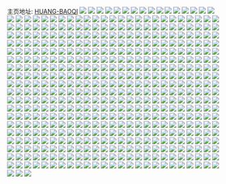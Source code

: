 主页地址: [HUANG-BAOQI](https://weibo.com/u/2733011783) 
![](https://wx4.sinaimg.cn/mw2000/a2e67347gy1gpioyc0hu3j22c0340hdt.jpg) 
![](https://wx4.sinaimg.cn/mw2000/a2e67347gy1gpioy1nz3fj21o0280qv5.jpg) 
![](https://wx4.sinaimg.cn/mw2000/a2e67347gy1gpioxloibnj23402c07wj.jpg) 
![](https://wx4.sinaimg.cn/mw2000/a2e67347gy1gpiow9l533j22c0340kjm.jpg) 
![](https://wx4.sinaimg.cn/mw2000/a2e67347gy1gpiovslev0j22c03404qq.jpg) 
![](https://wx4.sinaimg.cn/mw2000/a2e67347gy1gpioyqj1ggj21yd2lxx6p.jpg) 
![](https://wx4.sinaimg.cn/mw2000/a2e67347gy1gpiowshs6uj22c0340u0x.jpg) 
![](https://wx4.sinaimg.cn/mw2000/a2e67347gy1gpiozsdjsrj222o33ze82.jpg) 
![](https://wx4.sinaimg.cn/mw2000/a2e67347gy1gpiozbo0azj22c0340kjm.jpg) 
![](https://wx4.sinaimg.cn/mw2000/a2e67347ly1gp5uspfc2rj22c02c0e82.jpg) 
![](https://wx4.sinaimg.cn/mw2000/a2e67347ly1gp5usat3h7j22c02371em.jpg) 
![](https://wx4.sinaimg.cn/mw2000/a2e67347ly1gp5usvd86ej22c02c0kjg.jpg) 
![](https://wx4.sinaimg.cn/mw2000/a2e67347gy1gorv74mq01j21o0280e83.jpg) 
![](https://wx4.sinaimg.cn/mw2000/a2e67347gy1gorv84tj25j21l52477wj.jpg) 
![](https://wx4.sinaimg.cn/mw2000/a2e67347gy1gorv8dinetj21o0280u0z.jpg) 
![](https://wx4.sinaimg.cn/mw2000/a2e67347gy1gorv8kv8ylj21o0280qv6.jpg) 
![](https://wx4.sinaimg.cn/mw2000/a2e67347gy1gorv8usbihj21o0280qv7.jpg) 
![](https://wx4.sinaimg.cn/mw2000/a2e67347gy1gorv6kz5vkj21o027uqv6.jpg) 
![](https://wx4.sinaimg.cn/mw2000/a2e67347gy1gorv9648osj21o0280u0z.jpg) 
![](https://wx4.sinaimg.cn/mw2000/a2e67347gy1gorv82q5bnj21o0280npf.jpg) 
![](https://wx4.sinaimg.cn/mw2000/a2e67347gy1gorv9exj9kj21o0280u0y.jpg) 
![](https://wx4.sinaimg.cn/mw2000/a2e67347ly1goqo0elftrj21o0280x6p.jpg) 
![](https://wx4.sinaimg.cn/mw2000/a2e67347ly1goqo041rozj21o0280npd.jpg) 
![](https://wx4.sinaimg.cn/mw2000/a2e67347ly1goqo00ke6bj21mm1mmkjl.jpg) 
![](https://wx4.sinaimg.cn/mw2000/a2e67347ly1goqo0kbczbj21o0280qv5.jpg) 
![](https://wx4.sinaimg.cn/mw2000/a2e67347ly1goqo0z0kcnj21o0280x6p.jpg) 
![](https://wx4.sinaimg.cn/mw2000/a2e67347ly1goqo0rexx9j21o0280npd.jpg) 
![](https://wx4.sinaimg.cn/mw2000/a2e67347ly1goqo154bzaj21o0280kjl.jpg) 
![](https://wx4.sinaimg.cn/mw2000/a2e67347ly1goqnzwidiaj21o0280qv5.jpg) 
![](https://wx4.sinaimg.cn/mw2000/a2e67347ly1goqo0amwxbj21o0280x6p.jpg) 
![](https://wx4.sinaimg.cn/mw2000/a2e67347ly1goiihlmdb1j21o0280qv6.jpg) 
![](https://wx4.sinaimg.cn/mw2000/a2e67347ly1goiihczf8kj20rs37rnpd.jpg) 
![](https://wx4.sinaimg.cn/mw2000/a2e67347ly1goiihdvsw4j20wi1lt4qp.jpg) 
![](https://wx4.sinaimg.cn/mw2000/a2e67347ly1goiihiyg4pj212y12ytyj.jpg) 
![](https://wx4.sinaimg.cn/mw2000/a2e67347ly1goiihh3i4gj21051i61kx.jpg) 
![](https://wx4.sinaimg.cn/mw2000/a2e67347ly1goiihib8ubj20yt1aeb1b.jpg) 
![](https://wx4.sinaimg.cn/mw2000/a2e67347ly1goiihjjdxfj20rs1o7hal.jpg) 
![](https://wx4.sinaimg.cn/mw2000/a2e67347ly1goiihfxmmpj21o0280u0y.jpg) 
![](https://wx4.sinaimg.cn/mw2000/a2e67347ly1goiii29zauj222o33ze84.jpg) 
![](https://wx4.sinaimg.cn/mw2000/a2e67347ly1gohb2n8silj23401qze82.jpg) 
![](https://wx4.sinaimg.cn/mw2000/a2e67347ly1gohb3boauzj22c0340hdt.jpg) 
![](https://wx4.sinaimg.cn/mw2000/a2e67347ly1gohb33sp7jj22c03401kz.jpg) 
![](https://wx4.sinaimg.cn/mw2000/a2e67347ly1gohb3fp0bej22c0340qv6.jpg) 
![](https://wx4.sinaimg.cn/mw2000/a2e67347ly1gohb3jt1csj22c03404qr.jpg) 
![](https://wx4.sinaimg.cn/mw2000/a2e67347ly1gohb396tzzj222o33zqv7.jpg) 
![](https://wx4.sinaimg.cn/mw2000/a2e67347ly1gohb2ywh97j22c0340u0z.jpg) 
![](https://wx4.sinaimg.cn/mw2000/a2e67347ly1gohb2srj74j22c0340e82.jpg) 
![](https://wx4.sinaimg.cn/mw2000/a2e67347ly1gohb2pu6msj222o33zx6p.jpg) 
![](https://wx4.sinaimg.cn/mw2000/a2e67347ly1gof2bpyu84j21o01o07wi.jpg) 
![](https://wx4.sinaimg.cn/mw2000/a2e67347ly1gof2bj584ij22c0340u0z.jpg) 
![](https://wx4.sinaimg.cn/mw2000/a2e67347ly1gof2bmhen8j21o01o04qq.jpg) 
![](https://wx4.sinaimg.cn/mw2000/a2e67347ly1gof2axsqu5j22c03407wj.jpg) 
![](https://wx4.sinaimg.cn/mw2000/a2e67347ly1gof2bttfumj22c0340qv6.jpg) 
![](https://wx4.sinaimg.cn/mw2000/a2e67347ly1gof2b4wrwtj22c03404qs.jpg) 
![](https://wx4.sinaimg.cn/mw2000/a2e67347ly1gof2baw6z0j22c0340kjo.jpg) 
![](https://wx4.sinaimg.cn/mw2000/a2e67347ly1gof2bdjqadj22c02c0hdt.jpg) 
![](https://wx4.sinaimg.cn/mw2000/a2e67347ly1gof2atmygej20jg0jhdgv.jpg) 
![](https://wx4.sinaimg.cn/mw2000/a2e67347ly1godxg3eu5kj22c0340b2b.jpg) 
![](https://wx4.sinaimg.cn/mw2000/a2e67347ly1godxg522wij225c2z0e82.jpg) 
![](https://wx4.sinaimg.cn/mw2000/a2e67347ly1godxg6pt8sj222o33zhdw.jpg) 
![](https://wx4.sinaimg.cn/mw2000/a2e67347ly1godxg8t77qj221131j1kz.jpg) 
![](https://wx4.sinaimg.cn/mw2000/a2e67347ly1godxgakg7nj22c02c0000.jpg) 
![](https://wx4.sinaimg.cn/mw2000/a2e67347ly1godxgcivy7j21ls2enb2a.jpg) 
![](https://wx4.sinaimg.cn/mw2000/a2e67347ly1godxg1wdfrj22c0341kjp.jpg) 
![](https://wx4.sinaimg.cn/mw2000/a2e67347ly1godxgeevzuj22c0340u0z.jpg) 
![](https://wx4.sinaimg.cn/mw2000/a2e67347ly1godxggd659j21o0280x6q.jpg) 
![](https://wx4.sinaimg.cn/mw2000/a2e67347ly1gocvitemwsj21o0280u0x.jpg) 
![](https://wx4.sinaimg.cn/mw2000/a2e67347ly1gocvim771ij21o0280npd.jpg) 
![](https://wx4.sinaimg.cn/mw2000/a2e67347ly1gocvirx4d3j21o0280npe.jpg) 
![](https://wx4.sinaimg.cn/mw2000/a2e67347ly1gocviuxndqj21in29ykjl.jpg) 
![](https://wx4.sinaimg.cn/mw2000/a2e67347ly1gocviwc336j21o0280u0x.jpg) 
![](https://wx4.sinaimg.cn/mw2000/a2e67347ly1gocvipk1jdj22c0340x6r.jpg) 
![](https://wx4.sinaimg.cn/mw2000/a2e67347ly1gocviil6m5j21o01o0hdt.jpg) 
![](https://wx4.sinaimg.cn/mw2000/a2e67347ly1gocviklrcaj21o02804qq.jpg) 
![](https://wx4.sinaimg.cn/mw2000/a2e67347ly1gocvizm277j21mk262kjm.jpg) 
![](https://wx4.sinaimg.cn/mw2000/a2e67347ly1go8vdfuh3vj21im20t1ky.jpg) 
![](https://wx4.sinaimg.cn/mw2000/a2e67347ly1go8vdluk77j20rs2bcb29.jpg) 
![](https://wx4.sinaimg.cn/mw2000/a2e67347ly1go8vdmxbxyj20rs2bcb29.jpg) 
![](https://wx4.sinaimg.cn/mw2000/a2e67347ly1go8vdh9ta9j20rr29i4qp.jpg) 
![](https://wx4.sinaimg.cn/mw2000/a2e67347ly1go8vdr8lo1j22c03404qs.jpg) 
![](https://wx4.sinaimg.cn/mw2000/a2e67347ly1go8vdknzyrj20rs2bchdt.jpg) 
![](https://wx4.sinaimg.cn/mw2000/a2e67347ly1go8vdona6wj20rs2bcqv5.jpg) 
![](https://wx4.sinaimg.cn/mw2000/a2e67347ly1go8vdeegfcj20rs1vk7vv.jpg) 
![](https://wx4.sinaimg.cn/mw2000/a2e67347ly1go8vdiosiij21jv22h7wi.jpg) 
![](https://wx4.sinaimg.cn/mw2000/a2e67347ly1gngeoh7biuj22c0340u0x.jpg) 
![](https://wx4.sinaimg.cn/mw2000/a2e67347ly1gngeoow6jmj21o02801ky.jpg) 
![](https://wx4.sinaimg.cn/mw2000/a2e67347ly1gngeoed4f6j222o33z1l0.jpg) 
![](https://wx4.sinaimg.cn/mw2000/a2e67347ly1gngeofwbzwj21o0280e82.jpg) 
![](https://wx4.sinaimg.cn/mw2000/a2e67347ly1gngeok71r3j22801hcau9.jpg) 
![](https://wx4.sinaimg.cn/mw2000/a2e67347ly1gngeorcfv4j21o02807wi.jpg) 
![](https://wx4.sinaimg.cn/mw2000/a2e67347ly1gngeosy7rrj21hc27zkjm.jpg) 
![](https://wx4.sinaimg.cn/mw2000/a2e67347ly1gngeolaxhxj21o0280npd.jpg) 
![](https://wx4.sinaimg.cn/mw2000/a2e67347ly1gngeonreojj22801hch8z.jpg) 
![](https://wx4.sinaimg.cn/mw2000/a2e67347ly1gnbxq7hfs1j222o22ou0x.jpg) 
![](https://wx4.sinaimg.cn/mw2000/a2e67347ly1gnbxq8m5cuj20u00u0134.jpg) 
![](https://wx4.sinaimg.cn/mw2000/a2e67347ly1gnbxq2flv1j20u00u0dsm.jpg) 
![](https://wx4.sinaimg.cn/mw2000/a2e67347ly1gnbxq9nedkj20u00u0thn.jpg) 
![](https://wx4.sinaimg.cn/mw2000/a2e67347ly1gnbxqamzlmj20u00u0qbn.jpg) 
![](https://wx4.sinaimg.cn/mw2000/a2e67347ly1gnbxs417eoj22c02c0kjn.jpg) 
![](https://wx4.sinaimg.cn/mw2000/a2e67347ly1gnbxqjwaxdj22c02c01ky.jpg) 
![](https://wx4.sinaimg.cn/mw2000/a2e67347ly1gnbxqqlmk7j22c02c0e83.jpg) 
![](https://wx4.sinaimg.cn/mw2000/a2e67347ly1gnbxqxr9akj22c02c0qv6.jpg) 
![](https://wx4.sinaimg.cn/mw2000/a2e67347ly1gmuj7z0o7dj20qo13zdst.jpg) 
![](https://wx4.sinaimg.cn/mw2000/a2e67347ly1gmuj75f4g4j22801hckjm.jpg) 
![](https://wx4.sinaimg.cn/mw2000/a2e67347ly1gmuj996972j20u0140779.jpg) 
![](https://wx4.sinaimg.cn/mw2000/a2e67347ly1gmuj8ilmoyj222o33zkjm.jpg) 
![](https://wx4.sinaimg.cn/mw2000/a2e67347ly1gmukczvg1ij20u01927hw.jpg) 
![](https://wx4.sinaimg.cn/mw2000/a2e67347ly1gmuj7vmoubj22c0340kjm.jpg) 
![](https://wx4.sinaimg.cn/mw2000/a2e67347ly1gmuj8ean49j22c02c0npd.jpg) 
![](https://wx4.sinaimg.cn/mw2000/a2e67347ly1gmuj9hieqgj222o33z1ky.jpg) 
![](https://wx4.sinaimg.cn/mw2000/a2e67347ly1gmuj9urqz7j22c0340u0y.jpg) 
![](https://wx4.sinaimg.cn/mw2000/a2e67347ly1gmtkfe0oxyj20rq09xtaz.jpg) 
![](https://wx4.sinaimg.cn/mw2000/a2e67347ly1gmtkf8kb4jj20ru0nq44b.jpg) 
![](https://wx4.sinaimg.cn/mw2000/a2e67347ly1gmhm0kitvuj222e3401kz.jpg) 
![](https://wx4.sinaimg.cn/mw2000/a2e67347ly1gmhm0iewdmj20rs0v9wq5.jpg) 
![](https://wx4.sinaimg.cn/mw2000/a2e67347ly1gmhm0hma6rj22c0340qv5.jpg) 
![](https://wx4.sinaimg.cn/mw2000/a2e67347ly1gmhm0gewz6j222e340hdv.jpg) 
![](https://wx4.sinaimg.cn/mw2000/a2e67347ly1gmhm0nax7vj21wo2r7x6p.jpg) 
![](https://wx4.sinaimg.cn/mw2000/a2e67347ly1gmhm0lw37vj221131ku0y.jpg) 
![](https://wx4.sinaimg.cn/mw2000/a2e67347ly1gmhm0eej4cj234022okjm.jpg) 
![](https://wx4.sinaimg.cn/mw2000/a2e67347ly1gmhm0qsewyj22am326kjl.jpg) 
![](https://wx4.sinaimg.cn/mw2000/a2e67347ly1gmhm0op7w6j22c0340b2a.jpg) 
![](https://wx4.sinaimg.cn/mw2000/a2e67347ly1gmgmhncjncj23401r0qv7.jpg) 
![](https://wx4.sinaimg.cn/mw2000/a2e67347ly1gmgmhtajhej22c03401kx.jpg) 
![](https://wx4.sinaimg.cn/mw2000/a2e67347ly1gmgmi5zp21j22c0340qv5.jpg) 
![](https://wx4.sinaimg.cn/mw2000/a2e67347ly1gmgmiuz35lj22c0340x6p.jpg) 
![](https://wx4.sinaimg.cn/mw2000/a2e67347ly1gmgmh7j32rj21w32ocnpe.jpg) 
![](https://wx4.sinaimg.cn/mw2000/a2e67347ly1gmgmj6i59aj22ps1j64qp.jpg) 
![](https://wx4.sinaimg.cn/mw2000/a2e67347ly1gmgmgtixugj234022e4qr.jpg) 
![](https://wx4.sinaimg.cn/mw2000/a2e67347ly1gmgmiii0urj22c0340qv5.jpg) 
![](https://wx4.sinaimg.cn/mw2000/a2e67347ly1gmgmjxoysxj222o33zu0z.jpg) 
![](https://wx4.sinaimg.cn/mw2000/a2e67347ly1gm89v2if53j21fw25sqv6.jpg) 
![](https://wx4.sinaimg.cn/mw2000/a2e67347ly1gm89v7i4guj21mc25su0x.jpg) 
![](https://wx4.sinaimg.cn/mw2000/a2e67347ly1gm89vcee1xj21mc25su0x.jpg) 
![](https://wx4.sinaimg.cn/mw2000/a2e67347ly1gm89vo8h9bj21mc25shdu.jpg) 
![](https://wx4.sinaimg.cn/mw2000/a2e67347ly1gm89vrix8gj21mc25s7wh.jpg) 
![](https://wx4.sinaimg.cn/mw2000/a2e67347ly1gm89vwog17j21fw25shdt.jpg) 
![](https://wx4.sinaimg.cn/mw2000/a2e67347ly1gm89w3surdj21mc25s1ky.jpg) 
![](https://wx4.sinaimg.cn/mw2000/a2e67347ly1gm89uvq490j21o02454qq.jpg) 
![](https://wx4.sinaimg.cn/mw2000/a2e67347ly1gm89wd7xqtj20qo0qotck.jpg) 
![](https://wx4.sinaimg.cn/mw2000/a2e67347gy1gm40jwsimuj222l33ue81.jpg) 
![](https://wx4.sinaimg.cn/mw2000/a2e67347gy1gm40jroozxj20rs1awtjs.jpg) 
![](https://wx4.sinaimg.cn/mw2000/a2e67347gy1gm40jovde1j22bk33gnpd.jpg) 
![](https://wx4.sinaimg.cn/mw2000/a2e67347gy1gm40jsrncrj21xo2whhdt.jpg) 
![](https://wx4.sinaimg.cn/mw2000/a2e67347gy1gm40k5jh72j22c03407cq.jpg) 
![](https://wx4.sinaimg.cn/mw2000/a2e67347gy1gm40jtu11uj22772xlkjl.jpg) 
![](https://wx4.sinaimg.cn/mw2000/a2e67347gy1gm40jviuobj21o0281qv5.jpg) 
![](https://wx4.sinaimg.cn/mw2000/a2e67347gy1gm40jq8b70j20rs5sc7wi.jpg) 
![](https://wx4.sinaimg.cn/mw2000/a2e67347gy1gm40jr8qs4j21td1tdb29.jpg) 
![](https://wx4.sinaimg.cn/mw2000/a2e67347gy1gkw297twppj20ku11mgy0.jpg) 
![](https://wx4.sinaimg.cn/mw2000/a2e67347gy1gk904b0djlj21o0280e81.jpg) 
![](https://wx4.sinaimg.cn/mw2000/a2e67347gy1gk903zb60gj22c03401ky.jpg) 
![](https://wx4.sinaimg.cn/mw2000/a2e67347gy1gk904dlcy8j22801o0qv5.jpg) 
![](https://wx4.sinaimg.cn/mw2000/a2e67347gy1gk9041zfy3j21o0280x6p.jpg) 
![](https://wx4.sinaimg.cn/mw2000/a2e67347gy1gk903wj2a9j21jc0v6qpn.jpg) 
![](https://wx4.sinaimg.cn/mw2000/a2e67347gy1gk90455plrj21o02807wi.jpg) 
![](https://wx4.sinaimg.cn/mw2000/a2e67347gy1gk90486tu8j21o01m6hdu.jpg) 
![](https://wx4.sinaimg.cn/mw2000/a2e67347gy1gk9048w2gpj20wq0wqdkv.jpg) 
![](https://wx4.sinaimg.cn/mw2000/a2e67347gy1gk904fx03oj22c02c0e81.jpg) 
![](https://wx4.sinaimg.cn/mw2000/a2e67347gy1gjie0ezc66j22cq340kjl.jpg) 
![](https://wx4.sinaimg.cn/mw2000/a2e67347gy1gjie1nrmk3j22c0340qv5.jpg) 
![](https://wx4.sinaimg.cn/mw2000/a2e67347gy1gjie21u19mj21ka231b2a.jpg) 
![](https://wx4.sinaimg.cn/mw2000/a2e67347gy1gjie38teyxj229i30oqv7.jpg) 
![](https://wx4.sinaimg.cn/mw2000/a2e67347gy1gjie2n1te0j21mo268u0x.jpg) 
![](https://wx4.sinaimg.cn/mw2000/a2e67347gy1gjie3j5h0xj21hd27znpd.jpg) 
![](https://wx4.sinaimg.cn/mw2000/a2e67347gy1gjie0wk3flj22c03407wi.jpg) 
![](https://wx4.sinaimg.cn/mw2000/a2e67347gy1gjie3q6z70j21hd27z4qp.jpg) 
![](https://wx4.sinaimg.cn/mw2000/a2e67347gy1gjie1bnggdj22c02c0e82.jpg) 
![](https://wx4.sinaimg.cn/mw2000/a2e67347gy1gjh8nwhpocj21hc2807wi.jpg) 
![](https://wx4.sinaimg.cn/mw2000/a2e67347gy1gjh8oipv0sj21fh258b2a.jpg) 
![](https://wx4.sinaimg.cn/mw2000/a2e67347gy1gjh8otah8xj21hc280b2b.jpg) 
![](https://wx4.sinaimg.cn/mw2000/a2e67347gy1gjh8ouruc6j21hc2804qq.jpg) 
![](https://wx4.sinaimg.cn/mw2000/a2e67347gy1gjh8oybocvj20ku0kvq2y.jpg) 
![](https://wx4.sinaimg.cn/mw2000/a2e67347gy1gjh8orhy6uj21601r01kx.jpg) 
![](https://wx4.sinaimg.cn/mw2000/a2e67347gy1gjh8owcfl6j21o0280kjn.jpg) 
![](https://wx4.sinaimg.cn/mw2000/a2e67347gy1gjh8oxra36j21o01o0u0y.jpg) 
![](https://wx4.sinaimg.cn/mw2000/a2e67347gy1gjh8o9amy2j21hc2807wj.jpg) 
![](https://wx4.sinaimg.cn/mw2000/a2e67347gy1gjg2gv4166j22c02c0hdu.jpg) 
![](https://wx4.sinaimg.cn/mw2000/a2e67347gy1gjg2h80cqfj22c02c07wj.jpg) 
![](https://wx4.sinaimg.cn/mw2000/a2e67347gy1gjg2h0qm3rj229y340kjn.jpg) 
![](https://wx4.sinaimg.cn/mw2000/a2e67347gy1gjg2h4qrqgj22ae340kjm.jpg) 
![](https://wx4.sinaimg.cn/mw2000/a2e67347gy1gjg2h2kkebj22801901ky.jpg) 
![](https://wx4.sinaimg.cn/mw2000/a2e67347gy1gjg2gw9ynrj21hc280hdt.jpg) 
![](https://wx4.sinaimg.cn/mw2000/a2e67347gy1gjg2gy8te9j21o02804qq.jpg) 
![](https://wx4.sinaimg.cn/mw2000/a2e67347gy1gjg2gtn1wfj21vq2tlb2b.jpg) 
![](https://wx4.sinaimg.cn/mw2000/a2e67347gy1gjg2grtisfj227b2xrb2b.jpg) 
![](https://wx4.sinaimg.cn/mw2000/a2e67347gy1gjfi1fevp2j21o0280e82.jpg) 
![](https://wx4.sinaimg.cn/mw2000/a2e67347gy1gjfi1r7ugzj20ku0kvq2y.jpg) 
![](https://wx4.sinaimg.cn/mw2000/a2e67347gy1gjfi1kojmvj21mb25q7wi.jpg) 
![](https://wx4.sinaimg.cn/mw2000/a2e67347gy1gjfi1qmukuj22c02c01ky.jpg) 
![](https://wx4.sinaimg.cn/mw2000/a2e67347gy1gjfi267pp1j20ku0kvq2y.jpg) 
![](https://wx4.sinaimg.cn/mw2000/a2e67347gy1gjfi1cyzeaj22c0340qv6.jpg) 
![](https://wx4.sinaimg.cn/mw2000/a2e67347gy1gjfi1if44sj21fu25q7wi.jpg) 
![](https://wx4.sinaimg.cn/mw2000/a2e67347gy1gjfi27tkglj20ku0kvq2y.jpg) 
![](https://wx4.sinaimg.cn/mw2000/a2e67347gy1gjfi1o44wyj21o0280kjm.jpg) 
![](https://wx4.sinaimg.cn/mw2000/a2e67347gy1gi18kmttztj21o0280e82.jpg) 
![](https://wx4.sinaimg.cn/mw2000/a2e67347gy1gi18le844rj21o0280npe.jpg) 
![](https://wx4.sinaimg.cn/mw2000/a2e67347gy1gi18kahzdtj22801o0u0y.jpg) 
![](https://wx4.sinaimg.cn/mw2000/a2e67347gy1gi18kwotb1j22801o0x6q.jpg) 
![](https://wx4.sinaimg.cn/mw2000/a2e67347gy1gi18l6pz94j22801o0x6q.jpg) 
![](https://wx4.sinaimg.cn/mw2000/a2e67347gy1gi18lewovtj20gu0judfo.jpg) 
![](https://wx4.sinaimg.cn/mw2000/a2e67347gy1gi18ke5prrj21o02801kx.jpg) 
![](https://wx4.sinaimg.cn/mw2000/a2e67347gy1ggqvmr22h4j22ya4ffe83.jpg) 
![](https://wx4.sinaimg.cn/mw2000/a2e67347gy1ggqvmwb9krj242v2px1l0.jpg) 
![](https://wx4.sinaimg.cn/mw2000/a2e67347gy1ggqvmsj7t8j22oe40lu0y.jpg) 
![](https://wx4.sinaimg.cn/mw2000/a2e67347gy1ggqvmugfzwj21900u0dki.jpg) 
![](https://wx4.sinaimg.cn/mw2000/a2e67347gy1ggqvmxr2cfj23gg2aznpe.jpg) 
![](https://wx4.sinaimg.cn/mw2000/a2e67347gy1ggqvn1zg9tj24mo3341l5.jpg) 
![](https://wx4.sinaimg.cn/mw2000/a2e67347gy1ggqvmp8rx7j24jg30ye83.jpg) 
![](https://wx4.sinaimg.cn/mw2000/a2e67347gy1ggqvmnkvjqj20ku1jkwtm.jpg) 
![](https://wx4.sinaimg.cn/mw2000/a2e67347gy1ggqvmzhqvqj24mo334kjp.jpg) 
![](https://wx4.sinaimg.cn/mw2000/a2e67347gy1ggpjp6euz1j22c0340wxj.jpg) 
![](https://wx4.sinaimg.cn/mw2000/a2e67347gy1ggmay5574ij21o02807wi.jpg) 
![](https://wx4.sinaimg.cn/mw2000/a2e67347gy1ggmaxzk48rj21o0280qv6.jpg) 
![](https://wx4.sinaimg.cn/mw2000/a2e67347gy1ggmaxv1jpvj20ku24f4m3.jpg) 
![](https://wx4.sinaimg.cn/mw2000/a2e67347gy1ggmay153qoj21o0280b2a.jpg) 
![](https://wx4.sinaimg.cn/mw2000/a2e67347gy1ggmaxu3belj20ku1cmk4y.jpg) 
![](https://wx4.sinaimg.cn/mw2000/a2e67347gy1ggmay2sihgj21o0280qv6.jpg) 
![](https://wx4.sinaimg.cn/mw2000/a2e67347gy1ggmaxtj153j20ku1qj15w.jpg) 
![](https://wx4.sinaimg.cn/mw2000/a2e67347gy1ggmay6m6otj21m025c7wh.jpg) 
![](https://wx4.sinaimg.cn/mw2000/a2e67347gy1ggmaxskak2j222o340kjo.jpg) 
![](https://wx4.sinaimg.cn/mw2000/a2e67347gy1gggktlw5h0j221l2q6u0y.jpg) 
![](https://wx4.sinaimg.cn/mw2000/a2e67347gy1gggktroaisj22c03407wj.jpg) 
![](https://wx4.sinaimg.cn/mw2000/a2e67347gy1gggktofghcj21o0280npe.jpg) 
![](https://wx4.sinaimg.cn/mw2000/a2e67347gy1gggktuqesdj22c03404qq.jpg) 
![](https://wx4.sinaimg.cn/mw2000/a2e67347gy1gggku5g48mj21o02804qr.jpg) 
![](https://wx4.sinaimg.cn/mw2000/a2e67347gy1gggktwn4jkj21bf280qv5.jpg) 
![](https://wx4.sinaimg.cn/mw2000/a2e67347gy1gggktz5pgaj21h427pe82.jpg) 
![](https://wx4.sinaimg.cn/mw2000/a2e67347gy1gggku78a39j21gl1y5npd.jpg) 
![](https://wx4.sinaimg.cn/mw2000/a2e67347gy1gggku2i9tcj21o0280b2b.jpg) 
![](https://wx4.sinaimg.cn/mw2000/a2e67347gy1gg88s7pzgsj22c02c07wi.jpg) 
![](https://wx4.sinaimg.cn/mw2000/a2e67347gy1gg88rv0fgaj22c02c0b2a.jpg) 
![](https://wx4.sinaimg.cn/mw2000/a2e67347gy1gg88rf9ez1j22c02c04qq.jpg) 
![](https://wx4.sinaimg.cn/mw2000/a2e67347gy1gg88sldx2dj22c02c0b2a.jpg) 
![](https://wx4.sinaimg.cn/mw2000/a2e67347gy1gg88wa6cepj22c02c04qp.jpg) 
![](https://wx4.sinaimg.cn/mw2000/a2e67347gy1gg8dd6yfryj20u00u0jvs.jpg) 
![](https://wx4.sinaimg.cn/mw2000/a2e67347gy1gg88wjvfx8j22c02c0npd.jpg) 
![](https://wx4.sinaimg.cn/mw2000/a2e67347gy1gg88vaizfrj21o0280000.jpg) 
![](https://wx4.sinaimg.cn/mw2000/a2e67347gy1gg88uzput9j22c02c07wi.jpg) 
![](https://wx4.sinaimg.cn/mw2000/a2e67347gy1gg78x4120bj21j81j8x6p.jpg) 
![](https://wx4.sinaimg.cn/mw2000/a2e67347gy1gg78x50wjej21jy1jyu0x.jpg) 
![](https://wx4.sinaimg.cn/mw2000/a2e67347gy1gg78x0f81qj21hg1hge81.jpg) 
![](https://wx4.sinaimg.cn/mw2000/a2e67347gy1gg78x2xi1hj21jw1jyu0x.jpg) 
![](https://wx4.sinaimg.cn/mw2000/a2e67347gy1gg78x1p650j21o02801ky.jpg) 
![](https://wx4.sinaimg.cn/mw2000/a2e67347gy1gg78x6llpbj22801o0npe.jpg) 
![](https://wx4.sinaimg.cn/mw2000/a2e67347gy1gg78wwmb76j22801hchdu.jpg) 
![](https://wx4.sinaimg.cn/mw2000/a2e67347gy1gg78wxyef2j21o01o0x6p.jpg) 
![](https://wx4.sinaimg.cn/mw2000/a2e67347gy1gg78wz8qq0j22801hc7wi.jpg) 
![](https://wx4.sinaimg.cn/mw2000/a2e67347gy1gg61eofmwvj21o01o0hdt.jpg) 
![](https://wx4.sinaimg.cn/mw2000/a2e67347gy1gg61ep2hwmj21210r1k48.jpg) 
![](https://wx4.sinaimg.cn/mw2000/a2e67347gy1gg61eml9y5j21kl1klb29.jpg) 
![](https://wx4.sinaimg.cn/mw2000/a2e67347gy1gg61elefdsj21o01o0hdt.jpg) 
![](https://wx4.sinaimg.cn/mw2000/a2e67347gy1gg61eg3f4nj22io10m1kx.jpg) 
![](https://wx4.sinaimg.cn/mw2000/a2e67347gy1gg61ei1zu5j21z41hukjm.jpg) 
![](https://wx4.sinaimg.cn/mw2000/a2e67347gy1gg61ek0h48j21o01o04qq.jpg) 
![](https://wx4.sinaimg.cn/mw2000/a2e67347gy1gg61ebw3a1j227e27enpe.jpg) 
![](https://wx4.sinaimg.cn/mw2000/a2e67347gy1gg61eetatbj22w124ub2b.jpg) 
![](https://wx4.sinaimg.cn/mw2000/a2e67347gy1gfka4q3re2j20ku0443yl.jpg) 
![](https://wx4.sinaimg.cn/mw2000/a2e67347gy1gefn1kyb5uj21d91to7wi.jpg) 
![](https://wx4.sinaimg.cn/mw2000/a2e67347gy1gefn1xfxvrj222y2y1b2a.jpg) 
![](https://wx4.sinaimg.cn/mw2000/a2e67347gy1gefn1n7gd6j220h20hu0z.jpg) 
![](https://wx4.sinaimg.cn/mw2000/a2e67347gy1gefn203gmfj21th2k9u0x.jpg) 
![](https://wx4.sinaimg.cn/mw2000/a2e67347gy1gefn1rsi4sj22mi1r0e82.jpg) 
![](https://wx4.sinaimg.cn/mw2000/a2e67347gy1gefn1oz0rjj230c208x6p.jpg) 
![](https://wx4.sinaimg.cn/mw2000/a2e67347gy1gefn1u14w2j22801o07wi.jpg) 
![](https://wx4.sinaimg.cn/mw2000/a2e67347gy1gefn20sfsoj20ku1fnn79.jpg) 
![](https://wx4.sinaimg.cn/mw2000/a2e67347gy1gefn1pmtntj20ku15pn8e.jpg) 
![](https://wx4.sinaimg.cn/mw2000/a2e67347gy1gdurg8q98mj21kb232x6p.jpg) 
![](https://wx4.sinaimg.cn/mw2000/a2e67347gy1gdurgk58xpj226f26fx6q.jpg) 
![](https://wx4.sinaimg.cn/mw2000/a2e67347gy1gdurg709pwj21kz23y4qq.jpg) 
![](https://wx4.sinaimg.cn/mw2000/a2e67347gy1gdurgd343ij21o0280u0x.jpg) 
![](https://wx4.sinaimg.cn/mw2000/a2e67347gy1gdurgi9qvaj22c02c07wh.jpg) 
![](https://wx4.sinaimg.cn/mw2000/a2e67347gy1gdurga4fb3j21k422tx6p.jpg) 
![](https://wx4.sinaimg.cn/mw2000/a2e67347gy1gdurgbkdvpj21o01o0qv5.jpg) 
![](https://wx4.sinaimg.cn/mw2000/a2e67347gy1gdurgh5r0yj22812ynnpg.jpg) 
![](https://wx4.sinaimg.cn/mw2000/a2e67347gy1gdurgepjh3j21o0280hdu.jpg) 
![](https://wx4.sinaimg.cn/mw2000/a2e67347gy1gddikykqpjj222o1dsb2a.jpg) 
![](https://wx4.sinaimg.cn/mw2000/a2e67347gy1gddikjuvcjj22c02c0e84.jpg) 
![](https://wx4.sinaimg.cn/mw2000/a2e67347gy1gddilsrmb5j234022onph.jpg) 
![](https://wx4.sinaimg.cn/mw2000/a2e67347gy1gddimnhb2nj221p2q9npg.jpg) 
![](https://wx4.sinaimg.cn/mw2000/a2e67347gy1gddin2n1x2j22c03401ky.jpg) 
![](https://wx4.sinaimg.cn/mw2000/a2e67347gy1gddiizqdjwj22182pnkjn.jpg) 
![](https://wx4.sinaimg.cn/mw2000/a2e67347gy1gddinapi8wj22ps1j04qp.jpg) 
![](https://wx4.sinaimg.cn/mw2000/a2e67347gy1gddiokixkbj22c0340u11.jpg) 
![](https://wx4.sinaimg.cn/mw2000/a2e67347gy1gddiotbuu4j22ps1j07wh.jpg) 
![](https://wx4.sinaimg.cn/mw2000/a2e67347gy1gdcc9zlr4zj22c0340kjn.jpg) 
![](https://wx4.sinaimg.cn/mw2000/a2e67347gy1gdcc9pe7m1j22c0340kjn.jpg) 
![](https://wx4.sinaimg.cn/mw2000/a2e67347gy1gdccaadpy1j22c0340b2b.jpg) 
![](https://wx4.sinaimg.cn/mw2000/a2e67347gy1gdbubu6t6gj22c02c0qv6.jpg) 
![](https://wx4.sinaimg.cn/mw2000/a2e67347gy1gdbuc2szrdj22c02c1kjm.jpg) 
![](https://wx4.sinaimg.cn/mw2000/a2e67347gy1gdbucbonnuj222p2rm4qq.jpg) 
![](https://wx4.sinaimg.cn/mw2000/a2e67347gy1gdbubldh95j22c02c0u0y.jpg) 
![](https://wx4.sinaimg.cn/mw2000/a2e67347gy1gd5dyzo5jmj22c0340u0y.jpg) 
![](https://wx4.sinaimg.cn/mw2000/a2e67347gy1gd5dyhwpu5j22c0340e82.jpg) 
![](https://wx4.sinaimg.cn/mw2000/a2e67347gy1gd5dyragvaj22c0340u0y.jpg) 
![](https://wx4.sinaimg.cn/mw2000/a2e67347gy1gd5dz5adtrj22c02c0u0x.jpg) 
![](https://wx4.sinaimg.cn/mw2000/a2e67347gy1gd5dz8pspwj22c0340kjc.jpg) 
![](https://wx4.sinaimg.cn/mw2000/a2e67347gy1gd5dzigq14j22c0340u0y.jpg) 
![](https://wx4.sinaimg.cn/mw2000/a2e67347gy1gcjcexd8kbj22c0340hdv.jpg) 
![](https://wx4.sinaimg.cn/mw2000/a2e67347gy1gcjcesolx4j22482tq7wh.jpg) 
![](https://wx4.sinaimg.cn/mw2000/a2e67347gy1gcjcf290ooj23402c0hdv.jpg) 
![](https://wx4.sinaimg.cn/mw2000/a2e67347gy1gcjcf9mkh6j22c02c0npd.jpg) 
![](https://wx4.sinaimg.cn/mw2000/a2e67347gy1gcjc9w80qjj22472481ky.jpg) 
![](https://wx4.sinaimg.cn/mw2000/a2e67347gy1gcjcfcr8enj22ps1j0qv6.jpg) 
![](https://wx4.sinaimg.cn/mw2000/a2e67347gy1gcjcffl88rj22c02c01ky.jpg) 
![](https://wx4.sinaimg.cn/mw2000/a2e67347gy1gcjcfic8hcj20ku15ok23.jpg) 
![](https://wx4.sinaimg.cn/mw2000/a2e67347gy1gcjcfj936sj20ku0z5wpi.jpg) 
![](https://wx4.sinaimg.cn/mw2000/a2e67347gy1gcgxzlsoctj22c02c0dtq.jpg) 
![](https://wx4.sinaimg.cn/mw2000/a2e67347gy1gcgxzoebomj22c02c0tho.jpg) 
![](https://wx4.sinaimg.cn/mw2000/a2e67347gy1gcgxzhrl5mj22c02c0k39.jpg) 
![](https://wx4.sinaimg.cn/mw2000/a2e67347gy1gcgxzu8n66j22c03407wh.jpg) 
![](https://wx4.sinaimg.cn/mw2000/a2e67347gy1gcgy1zab9wj22c02c0qdz.jpg) 
![](https://wx4.sinaimg.cn/mw2000/a2e67347gy1gcgy0fehkhj22ps1j0h8w.jpg) 
![](https://wx4.sinaimg.cn/mw2000/a2e67347gy1gcgy0kszivj22ps1j0nnu.jpg) 
![](https://wx4.sinaimg.cn/mw2000/a2e67347gy1gcgy14nqkwj22ps1j04qp.jpg) 
![](https://wx4.sinaimg.cn/mw2000/a2e67347gy1gcgy1ccn0bj20ku13jtfg.jpg) 
![](https://wx4.sinaimg.cn/mw2000/a2e67347gy1gcfxz9vhv7j22c02c04qq.jpg) 
![](https://wx4.sinaimg.cn/mw2000/a2e67347gy1gcfxzs8wzkj22ky1pzb29.jpg) 
![](https://wx4.sinaimg.cn/mw2000/a2e67347gy1gcfxz224ccj22c02c0u0x.jpg) 
![](https://wx4.sinaimg.cn/mw2000/a2e67347gy1gcfxze1g79j22tq1vub29.jpg) 
![](https://wx4.sinaimg.cn/mw2000/a2e67347gy1gcfxyuqrf8j22c0340x6t.jpg) 
![](https://wx4.sinaimg.cn/mw2000/a2e67347gy1gcfxydpcgcj22tq248txn.jpg) 
![](https://wx4.sinaimg.cn/mw2000/a2e67347gy1gcfxzmearfj22ky1pz1ky.jpg) 
![](https://wx4.sinaimg.cn/mw2000/a2e67347gy1gcfy078mmxj22c03401l0.jpg) 
![](https://wx4.sinaimg.cn/mw2000/a2e67347gy1gcfxyadgw2j229d1i97wh.jpg) 
![](https://wx4.sinaimg.cn/mw2000/a2e67347gy1gcf9kn0psbj229e1t47wh.jpg) 
![](https://wx4.sinaimg.cn/mw2000/a2e67347gy1gcf9l1t1cej22fa1m7qv5.jpg) 
![](https://wx4.sinaimg.cn/mw2000/a2e67347gy1gcf9lmfpbtj22c03404qr.jpg) 
![](https://wx4.sinaimg.cn/mw2000/a2e67347gy1gcf9kpxu35j225p1matwi.jpg) 
![](https://wx4.sinaimg.cn/mw2000/a2e67347gy1gcf9kemhrwj22c02c0hdt.jpg) 
![](https://wx4.sinaimg.cn/mw2000/a2e67347gy1gcf9l8lmajj22ky1pzu0x.jpg) 
![](https://wx4.sinaimg.cn/mw2000/a2e67347gy1gcf9kvsso9j21y92loqv5.jpg) 
![](https://wx4.sinaimg.cn/mw2000/a2e67347gy1gcf9juxbnbj22ky1pz1ky.jpg) 
![](https://wx4.sinaimg.cn/mw2000/a2e67347gy1gcf9k3py1tj22c02c0npd.jpg) 
![](https://wx4.sinaimg.cn/mw2000/a2e67347gy1gcekub4125j222o340u0y.jpg) 
![](https://wx4.sinaimg.cn/mw2000/a2e67347gy1gcekunfv20j22c0340b2b.jpg) 
![](https://wx4.sinaimg.cn/mw2000/a2e67347gy1gceku1smujj229c30hkjm.jpg) 
![](https://wx4.sinaimg.cn/mw2000/a2e67347gy1gcekt9jblij22c0340b2b.jpg) 
![](https://wx4.sinaimg.cn/mw2000/a2e67347gy1gcekuyfipgj22as32e4qr.jpg) 
![](https://wx4.sinaimg.cn/mw2000/a2e67347gy1gcekv4i5d5j22ps1j0e81.jpg) 
![](https://wx4.sinaimg.cn/mw2000/a2e67347gy1gcekverl8ij221s32ohdu.jpg) 
![](https://wx4.sinaimg.cn/mw2000/a2e67347gy1gcekvjp146j22ps1j01kx.jpg) 
![](https://wx4.sinaimg.cn/mw2000/a2e67347gy1gcekvpdzrnj22c03407wj.jpg) 
![](https://wx4.sinaimg.cn/mw2000/a2e67347gy1gcdxu6jqycj22c0340e81.jpg) 
![](https://wx4.sinaimg.cn/mw2000/a2e67347gy1gcdxtzpeqbj22c03407wh.jpg) 
![](https://wx4.sinaimg.cn/mw2000/a2e67347gy1gcdxtuegy1j22c0340e81.jpg) 
![](https://wx4.sinaimg.cn/mw2000/a2e67347gy1gcdxtp4802j22c0340b29.jpg) 
![](https://wx4.sinaimg.cn/mw2000/a2e67347gy1gcdxtcacy5j22c03404qq.jpg) 
![](https://wx4.sinaimg.cn/mw2000/a2e67347gy1gcdxtj4z8wj22c03401kx.jpg) 
![](https://wx4.sinaimg.cn/mw2000/a2e67347gy1gcdxs8jw3mj22c0340e82.jpg) 
![](https://wx4.sinaimg.cn/mw2000/a2e67347gy1gcdxsln12nj22c0340e82.jpg) 
![](https://wx4.sinaimg.cn/mw2000/a2e67347gy1gcdxsy7g3fj22c0340b2a.jpg) 
![](https://wx4.sinaimg.cn/mw2000/a2e67347gy1gc7whokobxj22c0340qv8.jpg) 
![](https://wx4.sinaimg.cn/mw2000/a2e67347gy1gc7wguepxqj20ku1ya4id.jpg) 
![](https://wx4.sinaimg.cn/mw2000/a2e67347gy1gc7whdcq6sj22c0340npg.jpg) 
![](https://wx4.sinaimg.cn/mw2000/a2e67347gy1gc7wi35claj22c03401kz.jpg) 
![](https://wx4.sinaimg.cn/mw2000/a2e67347gy1gc7wgh1ldyj234022o7wi.jpg) 
![](https://wx4.sinaimg.cn/mw2000/a2e67347gy1gc7wict7bwj22ps1j0kjm.jpg) 
![](https://wx4.sinaimg.cn/mw2000/a2e67347gy1gc7wgk6g24j20u0140woi.jpg) 
![](https://wx4.sinaimg.cn/mw2000/a2e67347gy1gc7wgzlzioj20ku3364qp.jpg) 
![](https://wx4.sinaimg.cn/mw2000/a2e67347gy1gc7wgsk6atj22c03404qq.jpg) 
![](https://wx4.sinaimg.cn/mw2000/a2e67347gy1gc76oa2hofj22c0340kjl.jpg) 
![](https://wx4.sinaimg.cn/mw2000/a2e67347gy1gc76mtke5lj22c02c07wi.jpg) 
![](https://wx4.sinaimg.cn/mw2000/a2e67347gy1gc76pjcu33j222p2rm7wi.jpg) 
![](https://wx4.sinaimg.cn/mw2000/a2e67347gy1gc76le2cjzj23402c0hdv.jpg) 
![](https://wx4.sinaimg.cn/mw2000/a2e67347gy1gc76pnmax3j22c03404qp.jpg) 
![](https://wx4.sinaimg.cn/mw2000/a2e67347gy1gc76jtpshbj23402c0npe.jpg) 
![](https://wx4.sinaimg.cn/mw2000/a2e67347gy1gc76ps4jpkj22c0340e81.jpg) 
![](https://wx4.sinaimg.cn/mw2000/a2e67347gy1gc76q4s2bpj234022o1kz.jpg) 
![](https://wx4.sinaimg.cn/mw2000/a2e67347gy1gc76q7ou7oj22ps1j0b29.jpg) 
![](https://wx4.sinaimg.cn/mw2000/a2e67347gy1gc75xajfqdj22c0340u0x.jpg) 
![](https://wx4.sinaimg.cn/mw2000/a2e67347gy1gc75xfmr2uj234022oqv5.jpg) 
![](https://wx4.sinaimg.cn/mw2000/a2e67347gy1gc75wbax1kj22c03404qq.jpg) 
![](https://wx4.sinaimg.cn/mw2000/a2e67347gy1gc75xjxhcrj22c0340npd.jpg) 
![](https://wx4.sinaimg.cn/mw2000/a2e67347gy1gc75x6ttm8j22c0340kjl.jpg) 
![](https://wx4.sinaimg.cn/mw2000/a2e67347gy1gc75w46rjgj22c03407wm.jpg) 
![](https://wx4.sinaimg.cn/mw2000/a2e67347gy1gc5lgtlkeoj222p340x6q.jpg) 
![](https://wx4.sinaimg.cn/mw2000/a2e67347gy1gc5ljfp24yj22c03407wj.jpg) 
![](https://wx4.sinaimg.cn/mw2000/a2e67347gy1gc5lhsbsqgj22ak3231kz.jpg) 
![](https://wx4.sinaimg.cn/mw2000/a2e67347gy1gc5lkdh3k5j222733ahdv.jpg) 
![](https://wx4.sinaimg.cn/mw2000/a2e67347gy1gc5lizay6lj22ps1j0b29.jpg) 
![](https://wx4.sinaimg.cn/mw2000/a2e67347gy1gc5liq6zwtj221831y7wk.jpg) 
![](https://wx4.sinaimg.cn/mw2000/a2e67347gy1gc5lgdibfjj222p340x6q.jpg) 
![](https://wx4.sinaimg.cn/mw2000/a2e67347gy1gc5lj5l0pmj22c02c01kx.jpg) 
![](https://wx4.sinaimg.cn/mw2000/a2e67347gy1gc5lglm9qpj22c02c0npe.jpg) 
![](https://wx4.sinaimg.cn/mw2000/a2e67347gy1gc4twlcg6yj234029dnpe.jpg) 
![](https://wx4.sinaimg.cn/mw2000/a2e67347gy1gc4twgqrldj22ps1j07wh.jpg) 
![](https://wx4.sinaimg.cn/mw2000/a2e67347gy1gc4tw9slblj23402c0hdu.jpg) 
![](https://wx4.sinaimg.cn/mw2000/a2e67347gy1gc4twd8022j22ps1j0kjl.jpg) 
![](https://wx4.sinaimg.cn/mw2000/a2e67347gy1gc4twbno25j22c0340b29.jpg) 
![](https://wx4.sinaimg.cn/mw2000/a2e67347gy1gc4twev4vuj22ps1j07wh.jpg) 
![](https://wx4.sinaimg.cn/mw2000/a2e67347gy1gc4tw5q52rj234022okjm.jpg) 
![](https://wx4.sinaimg.cn/mw2000/a2e67347gy1gc4tvxwpdqj22c03407wi.jpg) 
![](https://wx4.sinaimg.cn/mw2000/a2e67347gy1gc4twijhelj22c0340x6p.jpg) 
![](https://wx4.sinaimg.cn/mw2000/a2e67347gy1gc3kkwt88jj22c0340npf.jpg) 
![](https://wx4.sinaimg.cn/mw2000/a2e67347gy1gc3kl2a9l5j22c0340b2a.jpg) 
![](https://wx4.sinaimg.cn/mw2000/a2e67347gy1gc3kl99ofkj22c03404qp.jpg) 
![](https://wx4.sinaimg.cn/mw2000/a2e67347gy1gc3kkq65jlj23402c0qv6.jpg) 
![](https://wx4.sinaimg.cn/mw2000/a2e67347gy1gc3kl6eox5j22c0340u0x.jpg) 
![](https://wx4.sinaimg.cn/mw2000/a2e67347gy1gc3km0pfiej22c0340kjq.jpg) 
![](https://wx4.sinaimg.cn/mw2000/a2e67347gy1gc3klg4q3ij22c0340e83.jpg) 
![](https://wx4.sinaimg.cn/mw2000/a2e67347gy1gc3km6f1huj21i11i1qv5.jpg) 
![](https://wx4.sinaimg.cn/mw2000/a2e67347gy1gc3kmf449sj22c0340qv7.jpg) 
![](https://wx4.sinaimg.cn/mw2000/a2e67347gy1gc2mlru8t6j22c02c0e84.jpg) 
![](https://wx4.sinaimg.cn/mw2000/a2e67347gy1gc2mmoa9o6j22c02c0hdt.jpg) 
![](https://wx4.sinaimg.cn/mw2000/a2e67347gy1gc2mmh8dlej22z61zg7wl.jpg) 
![](https://wx4.sinaimg.cn/mw2000/a2e67347gy1gc2mmv10p8j22c0340u11.jpg) 
![](https://wx4.sinaimg.cn/mw2000/a2e67347gy1gc2mmleezxj222o22phdu.jpg) 
![](https://wx4.sinaimg.cn/mw2000/a2e67347gy1gc2mn0g65oj22c0340e83.jpg) 
![](https://wx4.sinaimg.cn/mw2000/a2e67347gy1gblsh7vxabj22652w6x6q.jpg) 
![](https://wx4.sinaimg.cn/mw2000/a2e67347gy1gblshfj1ypj21ug2rokjm.jpg) 
![](https://wx4.sinaimg.cn/mw2000/a2e67347gy1gblshbzioyj22692wc1kz.jpg) 
![](https://wx4.sinaimg.cn/mw2000/a2e67347gy1gblsh13nobj22c02c0u0y.jpg) 
![](https://wx4.sinaimg.cn/mw2000/a2e67347gy1gblsho8i49j22c03407wj.jpg) 
![](https://wx4.sinaimg.cn/mw2000/a2e67347gy1gblsgxezozj22802yn7wj.jpg) 
![](https://wx4.sinaimg.cn/mw2000/a2e67347gy1gblshk17q9j22c0340nob.jpg) 
![](https://wx4.sinaimg.cn/mw2000/a2e67347gy1gblsh43x5wj22c0340u0y.jpg) 
![](https://wx4.sinaimg.cn/mw2000/a2e67347gy1gblshi42a8j21pz2ky7wi.jpg) 
![](https://wx4.sinaimg.cn/mw2000/a2e67347gy1gbjks23mkhj21120kukil.jpg) 
![](https://wx4.sinaimg.cn/mw2000/a2e67347gy1gbjkrzvw5pj21120kun5u.jpg) 
![](https://wx4.sinaimg.cn/mw2000/a2e67347gy1gbiti2jg8bj22lu1qk4qq.jpg) 
![](https://wx4.sinaimg.cn/mw2000/a2e67347gy1gac03qvo1gj20ku16walj.jpg) 
![](https://wx4.sinaimg.cn/mw2000/a2e67347gy1gac03v5toij234022o7wi.jpg) 
![](https://wx4.sinaimg.cn/mw2000/a2e67347gy1gac0450qrdj234022oqv6.jpg) 
![](https://wx4.sinaimg.cn/mw2000/a2e67347gy1gac03pr6xtj222o340qv6.jpg) 
![](https://wx4.sinaimg.cn/mw2000/a2e67347gy1gac0awbx8pj20ku1edk3d.jpg) 
![](https://wx4.sinaimg.cn/mw2000/a2e67347gy1gac03yh2jsj222o340u0y.jpg) 
![](https://wx4.sinaimg.cn/mw2000/a2e67347gy1gac04go5ldj21hd280x6q.jpg) 
![](https://wx4.sinaimg.cn/mw2000/a2e67347gy1gac041hk61j234022ob2a.jpg) 
![](https://wx4.sinaimg.cn/mw2000/a2e67347gy1gac0484vwrj21o0280kjm.jpg) 
![](https://wx4.sinaimg.cn/mw2000/a2e67347gy1gab44o9rx2j21o0280kjm.jpg) 
![](https://wx4.sinaimg.cn/mw2000/a2e67347gy1gab44xuzcrj21hd1z64qq.jpg) 
![](https://wx4.sinaimg.cn/mw2000/a2e67347gy1gab44qvn9rj21j321g1ky.jpg) 
![](https://wx4.sinaimg.cn/mw2000/a2e67347gy1gab44tjr74j21ly22o7wi.jpg) 
![](https://wx4.sinaimg.cn/mw2000/a2e67347gy1gab451i0h7j234022o4qr.jpg) 
![](https://wx4.sinaimg.cn/mw2000/a2e67347gy1gab455i8noj234022onpf.jpg) 
![](https://wx4.sinaimg.cn/mw2000/a2e67347gy1ga99cydsn9j20u0140wpz.jpg) 
![](https://wx4.sinaimg.cn/mw2000/a2e67347gy1ga99cx7vabj22io3s0u10.jpg) 
![](https://wx4.sinaimg.cn/mw2000/a2e67347gy1ga99crpwo1j22io3s04qs.jpg) 
![](https://wx4.sinaimg.cn/mw2000/a2e67347gy1ga99cfrazij23s02io4qt.jpg) 
![](https://wx4.sinaimg.cn/mw2000/a2e67347gy1ga99d2cvrij22c0340kjm.jpg) 
![](https://wx4.sinaimg.cn/mw2000/a2e67347gy1ga99cah7nxj22io3s0nph.jpg) 
![](https://wx4.sinaimg.cn/mw2000/a2e67347gy1ga99cmm3cfj22io3s0kjo.jpg) 
![](https://wx4.sinaimg.cn/mw2000/a2e67347gy1ga99d65zrqj22c0340e82.jpg) 
![](https://wx4.sinaimg.cn/mw2000/a2e67347gy1ga99dagrzfj22c0340x6q.jpg) 
![](https://wx4.sinaimg.cn/mw2000/a2e67347gy1g9mm2tow30j22c02e4u0y.jpg) 
![](https://wx4.sinaimg.cn/mw2000/a2e67347gy1g9mm2qfco9j22bc2zk7wi.jpg) 
![](https://wx4.sinaimg.cn/mw2000/a2e67347gy1g9mm2y8f6jj22b032o7wi.jpg) 
![](https://wx4.sinaimg.cn/mw2000/a2e67347gy1g9mm30kfsoj227o2yonpd.jpg) 
![](https://wx4.sinaimg.cn/mw2000/a2e67347gy1g9mm32e39mj227a2xphdt.jpg) 
![](https://wx4.sinaimg.cn/mw2000/a2e67347gy1g9mm37qj3lj234022oe83.jpg) 
![](https://wx4.sinaimg.cn/mw2000/a2e67347gy1g9mm3apm46j22c02c0npd.jpg) 
![](https://wx4.sinaimg.cn/mw2000/a2e67347gy1g9mm3cqxt0j22c0340h9g.jpg) 
![](https://wx4.sinaimg.cn/mw2000/a2e67347gy1g9ncl1fhmkj23402c0b2b.jpg) 
![](https://wx4.sinaimg.cn/mw2000/a2e67347gy1g9ncl71uw2j23402c0e82.jpg) 
![](https://wx4.sinaimg.cn/mw2000/a2e67347gy1g9mm6d7s7oj23402c01kx.jpg) 
![](https://wx4.sinaimg.cn/mw2000/a2e67347gy1g9ncl9011kj23402c01dz.jpg) 
![](https://wx4.sinaimg.cn/mw2000/a2e67347gy1g9nclb8a2uj22c02c0dwd.jpg) 
![](https://wx4.sinaimg.cn/mw2000/a2e67347gy1g9mm1fi8l5j22c03401bp.jpg) 
![](https://wx4.sinaimg.cn/mw2000/a2e67347gy1g9mm1as4krj22c03401ky.jpg) 
![](https://wx4.sinaimg.cn/mw2000/a2e67347gy1g9mm0sva5uj23402c0www.jpg) 
![](https://wx4.sinaimg.cn/mw2000/a2e67347gy1g9mm0yokagj22c03401ky.jpg) 
![](https://wx4.sinaimg.cn/mw2000/a2e67347gy1g9mm16dbq3j22c03401ky.jpg) 
![](https://wx4.sinaimg.cn/mw2000/a2e67347gy1g9mm11y1u5j22c0340kjl.jpg) 
![](https://wx4.sinaimg.cn/mw2000/a2e67347gy1g9mm1cqubgj22c03407il.jpg) 
![](https://wx4.sinaimg.cn/mw2000/a2e67347gy1g9mm1io2mij22ps1j0e81.jpg) 
![](https://wx4.sinaimg.cn/mw2000/a2e67347gy1g9mm1kliupj22ps1j0awj.jpg) 
![](https://wx4.sinaimg.cn/mw2000/a2e67347gy1g8uqrt1b1sj22c0340u0y.jpg) 
![](https://wx4.sinaimg.cn/mw2000/a2e67347gy1g8uqrw92lsj22c03404qq.jpg) 
![](https://wx4.sinaimg.cn/mw2000/a2e67347gy1g8kf519ullj20ku1b04a5.jpg) 
![](https://wx4.sinaimg.cn/mw2000/a2e67347gy1g8kf55v7woj21o0280qv5.jpg) 
![](https://wx4.sinaimg.cn/mw2000/a2e67347gy1g8kf58pbdsj21o0280u0x.jpg) 
![](https://wx4.sinaimg.cn/mw2000/a2e67347gy1g8kf5d1oq7j22c02c0qv5.jpg) 
![](https://wx4.sinaimg.cn/mw2000/a2e67347gy1g8d2wekm90j22c02c07wj.jpg) 
![](https://wx4.sinaimg.cn/mw2000/a2e67347gy1g8d2wa9o3zj22c02c04qq.jpg) 
![](https://wx4.sinaimg.cn/mw2000/a2e67347gy1g8d2wil0pxj22c02c0x6q.jpg) 
![](https://wx4.sinaimg.cn/mw2000/a2e67347gy1g8bdukp4x0j22c02c0kjm.jpg) 
![](https://wx4.sinaimg.cn/mw2000/a2e67347gy1g8bdui2b07j22c02c0u0y.jpg) 
![](https://wx4.sinaimg.cn/mw2000/a2e67347gy1g8bduf8munj22c02c07wk.jpg) 
![](https://wx4.sinaimg.cn/mw2000/a2e67347gy1g8bdu97b0gj22ps1j0qv5.jpg) 
![](https://wx4.sinaimg.cn/mw2000/a2e67347gy1g8bdu3xwxnj22c02c0hdv.jpg) 
![](https://wx4.sinaimg.cn/mw2000/a2e67347gy1g8bdube8szj22ps1j04qq.jpg) 
![](https://wx4.sinaimg.cn/mw2000/a2e67347gy1g8bdu7bhfaj22c0340qv6.jpg) 
![](https://wx4.sinaimg.cn/mw2000/a2e67347gy1g8bdu0o6kpj22c02c0qv6.jpg) 
![](https://wx4.sinaimg.cn/mw2000/a2e67347gy1g8bdtwfe8pj22c02c0u0y.jpg) 
![](https://wx4.sinaimg.cn/mw2000/a2e67347gy1g88b32bnuij22c0340e83.jpg) 
![](https://wx4.sinaimg.cn/mw2000/a2e67347gy1g88b2ms9xpj20ku0z5tiq.jpg) 
![](https://wx4.sinaimg.cn/mw2000/a2e67347gy1g88b2qtphnj22c0340b2b.jpg) 
![](https://wx4.sinaimg.cn/mw2000/a2e67347gy1g88b2spliaj22b02b0x6p.jpg) 
![](https://wx4.sinaimg.cn/mw2000/a2e67347gy1g88b2wghp6j22ps1j0x6p.jpg) 
![](https://wx4.sinaimg.cn/mw2000/a2e67347gy1g88b2lvc1tj22c0340qv6.jpg) 
![](https://wx4.sinaimg.cn/mw2000/a2e67347gy1g88b2z3in5j234022ob2a.jpg) 
![](https://wx4.sinaimg.cn/mw2000/a2e67347gy1g88b2nyfmgj23402857vc.jpg) 
![](https://wx4.sinaimg.cn/mw2000/a2e67347gy1g88b2ug0b0j22bo2bou0x.jpg) 
